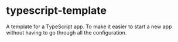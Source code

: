# typescript-template
A template for a TypeScript app. To make it easier to start a new app without having to go through all the configuration.
